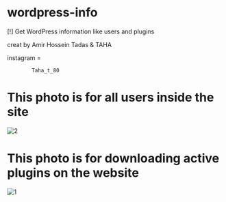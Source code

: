 # wordpress-info
[!] Get WordPress information like users and plugins



creat by Amir Hossein Tadas & TAHA

instagram =

            Taha_t_80

  



# This photo is for all users inside the site


![2](https://user-images.githubusercontent.com/83164596/119128941-89137780-ba4b-11eb-9764-a95370349c5c.PNG)



# This photo is for downloading active plugins on the website


![1](https://user-images.githubusercontent.com/83164596/119129057-ab0cfa00-ba4b-11eb-9ee7-6b68ca96f0b2.PNG)
